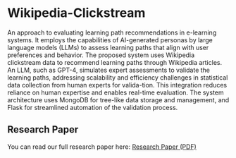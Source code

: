 # Wikipedia-Clickstream
An approach to evaluating learning path recommendations in e-learning systems. It employs the capabilities of AI-generated personas by large language models (LLMs) to assess learning paths that align with user preferences and behavior. The proposed system uses Wikipedia clickstream data to recommend learning paths through Wikipedia articles. An LLM, such as GPT-4, simulates expert assessments to validate the learning paths, addressing scalability and efficiency challenges in statistical data collection from human experts for valida-tion. This integration reduces reliance on human expertise and enables real-time evaluation. The system architecture uses MongoDB for tree-like data storage and management, and Flask for streamlined automation of the validation process.

## Research Paper

You can read our full research paper here: [Research Paper (PDF)]([Automated%20Learning%20Path%20Evaluation%20with%20AI-Generated%20Judges_v4.pdf](https://drive.google.com/file/d/1Y_RFgdGl6d6NmE95ljcBVtPlMb6CXjhE/view?usp=sharing))


